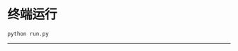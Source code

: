 # 终端运行

```shell
python run.py
```
**********************************************************************************************************************************************************************************************************************************************************************************************************************************************************************************************************************************************************************************************************************************************************************************************************************************************